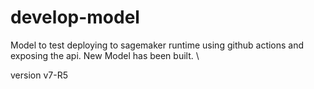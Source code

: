 # develop-model

Model to test deploying to sagemaker runtime using github actions and exposing the api.
New Model has been built.
\

version v7-R5